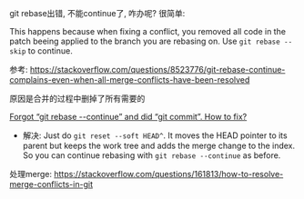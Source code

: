 git rebase出错, 不能continue了, 咋办呢? 很简单: 

This happens because when fixing a conflict, you removed all code in the patch beeing applied to the branch you are rebasing on. Use `git rebase --skip` to continue.



参考: https://stackoverflow.com/questions/8523776/git-rebase-continue-complains-even-when-all-merge-conflicts-have-been-resolved

原因是合并的过程中删掉了所有需要的



[Forgot “git rebase --continue” and did “git commit”. How to fix?](https://stackoverflow.com/questions/6457044/forgot-git-rebase-continue-and-did-git-commit-how-to-fix)

- 解决: Just do `git reset --soft HEAD^`. It moves the HEAD pointer to its parent but keeps the work tree and adds the merge change to the index. So you can continue rebasing with `git rebase --continue` as before.



处理merge: https://stackoverflow.com/questions/161813/how-to-resolve-merge-conflicts-in-git

